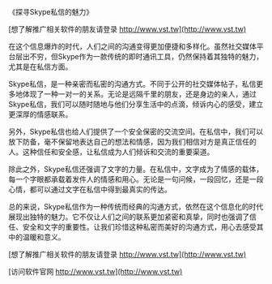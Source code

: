 《探寻Skype私信的魅力》

[想了解推广相关软件的朋友请登录 http://www.vst.tw](http://www.vst.tw)

在这个信息爆炸的时代，人们之间的沟通变得更加便捷和多样化。虽然社交媒体平台层出不穷，但Skype作为一款传统的即时通讯工具，仍然保持着其独特的魅力，尤其是在私信方面。

Skype私信，是一种亲密而私密的沟通方式。不同于公开的社交媒体帖子，私信更多地体现了一种一对一的关系。无论是远隔千里的朋友，还是身边的亲人，通过Skype私信，我们可以随时随地与他们分享生活中的点滴，倾诉内心的感受，建立更深厚的情感联系。

另外，Skype私信也给人们提供了一个安全保密的交流空间。在私信中，我们可以放下防备，毫不保留地表达自己的想法和情感，因为我们相信对方是真正信任的人。这种信任和安全感，让私信成为人们倾诉和交流的重要渠道。

除此之外，Skype私信还强调了文字的力量。在私信中，文字成为了情感的载体，每一个字眼都承载着发件人的情感和用心。无论是一句问候，一段回忆，还是一段心情，都可以通过文字在私信中得到最真实的传达。

总的来说，Skype私信作为一种传统而经典的沟通方式，依然在这个信息化的时代展现出独特的魅力。它不仅让人们之间的联系更加紧密和真挚，同时也强调了信任、安全和文字的重要性。让我们珍惜这种私密而美好的沟通方式，用心去感受其中的温暖和意义。

[想了解推广相关软件的朋友请登录 http://www.vst.tw](http://www.vst.tw)


[访问软件官网 http://www.vst.tw](http://www.vst.tw)
